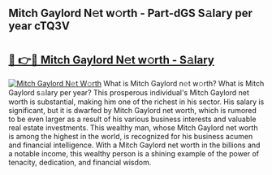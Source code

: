 ## Mitch Gaylord N𝚎t w𝚘rth - Part-dGS S𝚊lary per year cTQ3V

# <h2><a href="http://gc02kf.nevu.top/?p=Mitch+Gaylord">🔗 👉🔴 Mitch Gaylord N𝚎t w𝚘rth - S𝚊lary</a></h2>

[![Mitch Gaylord N𝚎t W𝚘rth](https://i.imgur.com/Oavwk0R.jpeg)](http://gc02kf.nevu.top/?p=Mitch+Gaylord)
What is Mitch Gaylord n𝚎t w𝚘rth? What is Mitch Gaylord s𝚊lary per year?
This prosperous individual's Mitch Gaylord net worth is substantial, making him one of the richest in his sector. His salary is significant, but it is dwarfed by Mitch Gaylord net worth, which is rumored to be even larger as a result of his various business interests and valuable real estate investments. This wealthy man, whose Mitch Gaylord net worth is among the highest in the world, is recognized for his business acumen and financial intelligence. With a Mitch Gaylord net worth in the billions and a notable income, this wealthy person is a shining example of the power of tenacity, dedication, and financial wisdom.
